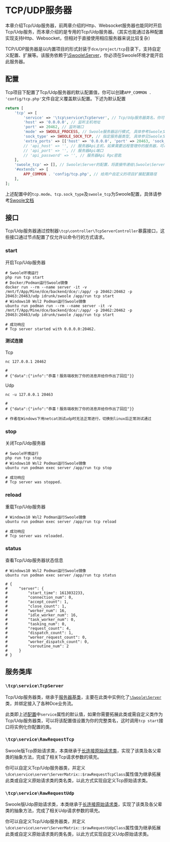 # TCP/UDP服务器

本章介绍Tcp/Udp服务器，前两章介绍的Http、Websocket服务器也能同时开启Tcp/Udp服务，而本章介绍的是专用的Tcp/Udp服务器。（其实也能通过各种配置实现支持Http、Websocket，但相对于直接使用相应服务器来说比较复杂）

TCP/UDP服务器是以内置项目的形式封装于`dce/project/tcp`目录下，支持自定义配置、扩展等。该服务依赖于[\Swoole\Server](/other/links.md#tcp-udp服务器)，你必须在Swoole环境才能开启此服务器。


## 配置

Tcp项目下配置了Tcp/Udp服务器的默认配置值，你可以创建`APP_COMMON . 'config/tcp.php'`文件自定义覆盖默认配置。下述为默认配置

```php
return [
    'tcp' => [
        'service' => '\tcp\service\TcpServer', // Tcp/Udp服务器类名，你可以在自定义扩展配置中覆盖定义为服务器子类
        'host' => '0.0.0.0', // 监听主机地址
        'port' => 20462, // 监听端口
        'mode' => SWOOLE_PROCESS, // Swoole服务器运行模式, 具体参考Swoole文档
        'sock_type' => SWOOLE_SOCK_TCP, // 指定服务器类型, 具体参见Swoole文档
        'extra_ports' => [['host' => '0.0.0.0', 'port' => 20463, 'sock_type' => SWOOLE_SOCK_UDP]], // 需要额外监听的Tcp/Udp端口
        // 'api_host' => '', // 服务器Api主机，如果需要远程管理你的服务器，可以通过此Rpc接口实现
        // 'api_port' => '', // 服务器Api端口
        // 'api_password' => '', // 服务器Api Rpc密匙
    ],
    'swoole_tcp' => [], // Swoole\Server的配置，将直接传递给\Swoole\Server::set方法使用
    '#extends' => [
        APP_COMMON . 'config/tcp.php', // 给用户自定义的项目扩展配置路径
    ],
];
```

上述配置中的`tcp.mode`、`tcp.sock_type`及`swoole_tcp`为Swoole配置，具体请参考[Swoole文档](/other/links.md#tcp-udp服务器)



## 接口

Tcp/Udp服务器通过控制器`\tcp\controller\TcpServerController`暴露接口，这些接口通过节点配置了仅允许以命令行的方式请求。


### start

开启Tcp/Udp服务器

```shell
# Swoole环境运行
php run tcp start
# Docker/Podman运行Swoole镜像
docker run --rm --name server -it -v /mnt/f/App/Mine/dce/backend/dce/:/app/ -p 20462:20462 -p 20463:20463/udp idrunk/swoole /app/run tcp start
# Windows10 Wsl2 Podman运行Swoole镜像
ubuntu run podman run --rm --name server -it -v /mnt/f/App/Mine/dce/backend/dce/:/app/ -p 20462:20462 -p 20463:20463/udp idrunk/swoole /app/run tcp start

# 成功响应
# Tcp server started with 0.0.0.0:20462.
```

#### 测试连接

Tcp
```shell
nc 127.0.0.1 20462

# 
# {"data":{"info":"恭喜！服务端收到了你的消息并给你作出了回应"}}
```

Udp
```shell
nc -u 127.0.0.1 20463

# 
# {"data":{"info":"恭喜！服务端收到了你的消息并给你作出了回应"}}

# 作者在Windows下用netcat测试udp时无法正常进行，切换到linux后正常测试通过
```



### stop

关闭Tcp/Udp服务器

```shell
# Swoole环境运行
php run tcp stop
# Windows10 Wsl2 Podman运行Swoole镜像
ubuntu run podman exec server /app/run tcp stop

# 成功响应
# Tcp server was stopped.
```


### reload

重载Tcp/Udp服务器

```shell
# Windows10 Wsl2 Podman运行Swoole镜像
ubuntu run podman exec server /app/run tcp reload

# 成功响应
# Tcp server was reloaded.
```


### status

查看Tcp/Udp服务器状态信息

```shell
# Windows10 Wsl2 Podman运行Swoole镜像
ubuntu run podman exec server /app/run tcp status

# {
#     "server": {
#         "start_time": 1613032233,
#         "connection_num": 0,
#         "accept_count": 1,
#         "close_count": 1,
#         "worker_num": 16,
#         "idle_worker_num": 16,
#         "task_worker_num": 0,
#         "tasking_num": 0,
#         "request_count": 4,
#         "dispatch_count": 1,
#         "worker_request_count": 0,
#         "worker_dispatch_count": 0,
#         "coroutine_num": 2
#     }
# }
```


## 服务类库

### `\tcp\service\TcpServer`

Tcp/Udp服务器类，继承于[服务器基类](/service/README.md#服务器基类)，主要在此类中实例化了[`\Swoole\Server`](/other/links.md#tcp-udp服务器)类，并绑定接入了各种Dce业务流。

此类即上述[配置](#配置)中`service`属性的默认值，如果你需要拓展此类或需自定义类作为Tcp/Udp服务器类，可以将该配置值设置为你的完整类名，这时调用`tcp start`接口将实例化你配置的类。



### `\tcp\service\RawRequestTcp`

Swoole版Tcp原始请求类，本类继承于[长连接原始请求类](/service/README.md#dce-service-server-rawrequestconnection)，实现了该类及各父辈类的抽象方法，完成了相关Tcp请求参数的填充。

你可以自定义Tcp/Udp服务器类，并定义`\dce\service\server\ServerMatrix::$rawRequestTcpClass`属性值为继承拓展此类或自定义原始请求类的类名类，以此方式实现自定义Tcp原始请求类。



### `\tcp\service\RawRequestUdp`

Swoole版Udp原始请求类，本类继承于[长连接原始请求类](/service/README.md#dce-service-server-rawrequestconnection)，实现了该类及各父辈类的抽象方法，完成了相关Udp请求参数的填充。

你可以自定义Tcp/Udp服务器类，并定义`\dce\service\server\ServerMatrix::$rawRequestUdpClass`属性值为继承拓展此类或自定义原始请求类的类名类，以此方式实现自定义Udp原始请求类。


